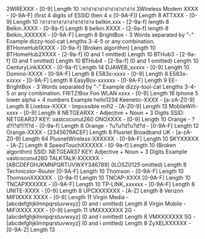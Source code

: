 2WIREXXX - [0-9] Length 10
`?d?d?d?d?d?d?d?d?d?d`
3Wireless Modem XXXX - [0-9A-F] (first 4 digits of ESSID then 4 x [0-9A-F]) Length 8
ATTXXX - [0-9] Length 10
`?d?d?d?d?d?d?d?d?d?d`
belkin.xxx - [2-9a-f] length 8
Belkin.XXXX - [0-9a-f] Length 8
belkin.XXXX - [2-9a-f] length 8
Belkin_XXXXXX - [0-9A-F] Length 8
BrightBox - 3 Words separated by "-" Example dizzy-tool-cat Lengths 3-4-5 or any combination.
BTHomeHub1XXXX - [0-9a-f] (Broken algorithm) Length 10
BTHomeHub2XXXX - [2-9a-f] (0 and 1 omitted) Length 10
BTHub3 - [2-9a-f] (0 and 1 omitted) Length 10
BTHub4 - [2-9a-f] (0 and 1 omitted) Length 10
CenturyLinkXXXX - [0-9a-f] Length 14
DJAWEB_xxxxx - [0-9] Length 10
Domino-XXXX - [0-9A-F] Length 8
E583x-xxxx - [0-9] Length 8
E583x-xxxxx - [0-9A-F] Length 8
EasyBox-xxxxxx - [0-9A-F] Length 9
EE-BrightBox - 3 Words separated by "-" Example dizzy-tool-cat Lengths 3-4-5 or any combination.
FRITZ!Box Fon WLAN xxxx - [0-9] Length 16
Iphone 5 lower alpha + 4 numbers Example hello1234
Keenetic-XXXX - [a-zA-Z0-9] Length 8
Livebox-XXXX - Impossible
mifi2 - [A-Z0-9] Length 13
MobileWifi-xxxx - [0-9] Length 8
NETGEARXX - Adjective + Noun + 3 Digits SSID: NETGEAR37 KEY: vastcoconut260
ONOXXXX - [0-9] Length 10
Orange - ?d?l?d?l?l?d - [0-9a-f] Length 8
Orange - ?u?u?d?u?d?d - [0-9A-F] Length 12
Orange-XXXX - [2345679ACEF] Length 8
Plusnet Broadband UK - [a-zA-Z0-9] Length 64
PlusnetWireless-XXXXXX - [0-9A-F] Length 10
SKYXXXXX - [A-Z] Length 8
SpeedTouchXXXXXX - [0-9a-f] Length 10 (Broken algorithm)
SSID: NETGEAR37 KEY: Adjective + Noun + 3 Digits Example vastcoconut260
TALKTALK-XXXXXX - [ABCDEFGHJKMNPQRTUVWXY346789] (ILOSZ0125 omitted) Length 8
Technicolor-Router [0-9A-F] Length 10
Thomson - [0-9A-F] Length 10
ThomsonXXXXXX - [0-9a-f] Length 10
TNCAP-XXXX [0-9A-F] Length 10
TNCAPXXXXXX - [0-9A-F] Length 10
TP-LINK_xxxxxx - [0-9A-F] Length 8
UNITE-XXXX - [0-9] Length 8
UPCXXXXXXX - [A-Z] Length 8
Verizon MIFIXXXX XXXX - [0-9] Length 11
Virgin Media - [abcdefghjklmnpqrstuvwxyz] (0 and i omitted) Length 8
Virgin Mobile - MiFiXXXX XXX - [0-9] Length 11
VMXXXXXXX 2G - [abcdefghjklmnpqrstuvwxyz] (0 and i omitted) Length 8
VMXXXXXXX 5G - [abcdefghjklmnpqrstuvwxyz] (0 and i omitted) Length 8
ZyXELXXXXXX - [0-9A-Z] Length 13  
